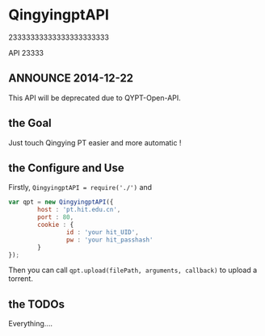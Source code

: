 QingyingptAPI
=============
23333333333333333333333

API 23333

ANNOUNCE 2014-12-22
------------
This API will be deprecated due to QYPT-Open-API.


the Goal
------------
Just touch Qingying PT easier and more automatic !


the Configure and Use
-----------
Firstly, `QingyingptAPI = require('./')` and 
```javascript
var qpt = new QingyingptAPI({
        host : 'pt.hit.edu.cn',
        port : 80,
        cookie : {
                id : 'your hit_UID',
                pw : 'your hit_passhash'
        }
});
```
Then you can call `qpt.upload(filePath, arguments, callback)` to upload a torrent.

the TODOs
-----------
Everything....
